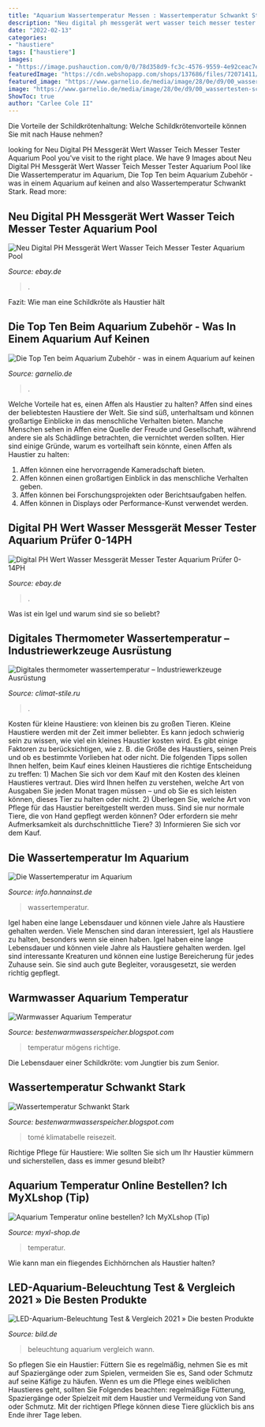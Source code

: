 ```yaml
---
title: "Aquarium Wassertemperatur Messen : Wassertemperatur Schwankt Stark"
description: "Neu digital ph messgerät wert wasser teich messer tester aquarium pool"
date: "2022-02-13"
categories:
- "haustiere"
tags: ["haustiere"]
images:
- "https://image.pushauction.com/0/0/78d358d9-fc3c-4576-9559-4e92ceac7eef/1481b292-ab3c-4252-95ec-98960f125737.jpg"
featuredImage: "https://cdn.webshopapp.com/shops/137686/files/72071411/334x334x2/aquarium-temperatur.jpg"
featured_image: "https://www.garnelio.de/media/image/28/0e/d9/00_wassertesten-scaled.jpg"
image: "https://www.garnelio.de/media/image/28/0e/d9/00_wassertesten-scaled.jpg"
ShowToc: true
author: "Carlee Cole II"
---
```



Die Vorteile der Schildkrötenhaltung: Welche Schildkrötenvorteile können Sie mit nach Hause nehmen?

	

		
looking for Neu Digital PH Messgerät Wert Wasser Teich Messer Tester Aquarium Pool you've visit to the right place. We have 9 Images about Neu Digital PH Messgerät Wert Wasser Teich Messer Tester Aquarium Pool like Die Wassertemperatur im Aquarium, Die Top Ten beim Aquarium Zubehör - was in einem Aquarium auf keinen and also Wassertemperatur Schwankt Stark. Read more:
		
    
## Neu Digital PH Messgerät Wert Wasser Teich Messer Tester Aquarium Pool

<img loading=lazy src="https://image.pushauction.com/0/0/78d358d9-fc3c-4576-9559-4e92ceac7eef/1481b292-ab3c-4252-95ec-98960f125737.jpg" onerror="this.onerror=null;this.src='https://tse1.mm.bing.net/th?id=OIP.nZea7pDY4Ak9OcHzar5iFQHaHa&amp;pid=15.1';" alt="Neu Digital PH Messgerät Wert Wasser Teich Messer Tester Aquarium Pool">

_Source: ebay.de_

>. 

	

Fazit: Wie man eine Schildkröte als Haustier hält

    
## Die Top Ten Beim Aquarium Zubehör - Was In Einem Aquarium Auf Keinen

<img loading=lazy src="https://www.garnelio.de/media/image/28/0e/d9/00_wassertesten-scaled.jpg" onerror="this.onerror=null;this.src='https://tse4.mm.bing.net/th?id=OIP.UGTZC6fphZCMYOiQAL-OTgHaE8&amp;pid=15.1';" alt="Die Top Ten beim Aquarium Zubehör - was in einem Aquarium auf keinen">

_Source: garnelio.de_

>. 

	

Welche Vorteile hat es, einen Affen als Haustier zu halten?
Affen sind eines der beliebtesten Haustiere der Welt. Sie sind süß, unterhaltsam und können großartige Einblicke in das menschliche Verhalten bieten. Manche Menschen sehen in Affen eine Quelle der Freude und Gesellschaft, während andere sie als Schädlinge betrachten, die vernichtet werden sollten. Hier sind einige Gründe, warum es vorteilhaft sein könnte, einen Affen als Haustier zu halten:
1) Affen können eine hervorragende Kameradschaft bieten.
2) Affen können einen großartigen Einblick in das menschliche Verhalten geben.
3) Affen können bei Forschungsprojekten oder Berichtsaufgaben helfen.
4) Affen können in Displays oder Performance-Kunst verwendet werden.

    
## Digital PH Wert Wasser Messgerät Messer Tester Aquarium Prüfer 0-14PH

<img loading=lazy src="https://image.pushauction.com/0/0/78d358d9-fc3c-4576-9559-4e92ceac7eef/e1d10dd6-e317-4a14-89a9-b6bed6db8d7e.jpg" onerror="this.onerror=null;this.src='https://tse1.mm.bing.net/th?id=OIP.lek9DbW8f_EDPCEHlSzyQwHaHa&amp;pid=15.1';" alt="Digital PH Wert Wasser Messgerät Messer Tester Aquarium Prüfer 0-14PH">

_Source: ebay.de_

>. 

	

Was ist ein Igel und warum sind sie so beliebt?

    
## Digitales Thermometer Wassertemperatur – Industriewerkzeuge Ausrüstung

<img loading=lazy src="http://img.dxcdn.com/productimages/sku_377680_1.jpg" onerror="this.onerror=null;this.src='https://tse2.mm.bing.net/th?id=OIP.9sja6dKni98zis_m7vxR5QHaHa&amp;pid=15.1';" alt="Digitales thermometer wassertemperatur – Industriewerkzeuge Ausrüstung">

_Source: climat-stile.ru_

>. 

	

Kosten für kleine Haustiere: von kleinen bis zu großen Tieren.
Kleine Haustiere werden mit der Zeit immer beliebter. Es kann jedoch schwierig sein zu wissen, wie viel ein kleines Haustier kosten wird. Es gibt einige Faktoren zu berücksichtigen, wie z. B. die Größe des Haustiers, seinen Preis und ob es bestimmte Vorlieben hat oder nicht. Die folgenden Tipps sollen Ihnen helfen, beim Kauf eines kleinen Haustieres die richtige Entscheidung zu treffen: 1) Machen Sie sich vor dem Kauf mit den Kosten des kleinen Haustieres vertraut. Dies wird Ihnen helfen zu verstehen, welche Art von Ausgaben Sie jeden Monat tragen müssen – und ob Sie es sich leisten können, dieses Tier zu halten oder nicht. 2) Überlegen Sie, welche Art von Pflege für das Haustier bereitgestellt werden muss. Sind sie nur normale Tiere, die von Hand gepflegt werden können? Oder erfordern sie mehr Aufmerksamkeit als durchschnittliche Tiere? 3) Informieren Sie sich vor dem Kauf.

    
## Die Wassertemperatur Im Aquarium

<img loading=lazy src="https://info.hannainst.de/hs-fs/hubfs/Blog_Bilder/Anwendungen/Checktemp_Dip_Thermometer_HI98539.jpg?width=480&amp;name=Checktemp_Dip_Thermometer_HI98539.jpg" onerror="this.onerror=null;this.src='https://tse3.mm.bing.net/th?id=OIP.3_VlBx-KJMA-ek8j12VQLAHaHa&amp;pid=15.1';" alt="Die Wassertemperatur im Aquarium">

_Source: info.hannainst.de_

>wassertemperatur. 

	

Igel haben eine lange Lebensdauer und können viele Jahre als Haustiere gehalten werden.
Viele Menschen sind daran interessiert, Igel als Haustiere zu halten, besonders wenn sie einen haben. Igel haben eine lange Lebensdauer und können viele Jahre als Haustiere gehalten werden. Igel sind interessante Kreaturen und können eine lustige Bereicherung für jedes Zuhause sein. Sie sind auch gute Begleiter, vorausgesetzt, sie werden richtig gepflegt.

    
## Warmwasser Aquarium Temperatur

<img loading=lazy src="https://my-fish.org/wp-content/uploads/2015/09/DSC_05541.jpg" onerror="this.onerror=null;this.src='https://tse1.mm.bing.net/th?id=OIP.PgcltHJhTaGE6dUexbQNZQHaNe&amp;pid=15.1';" alt="Warmwasser Aquarium Temperatur">

_Source: bestenwarmwasserspeicher.blogspot.com_

>temperatur mögens richtige. 

	

Die Lebensdauer einer Schildkröte: vom Jungtier bis zum Senior.

    
## Wassertemperatur Schwankt Stark

<img loading=lazy src="https://lh5.googleusercontent.com/proxy/kiXxK9PFN87ZHxLPTliEAXMurlSobDZNp00WDHShpya9DOgsZCoq2slKp73gQ7L9nAS2rKxEUgAwR0Zm9xEKsyj4oQWczpeL4bLo1pI5C3BiYrDH0VgaOdEF4OqvHnH5JBvjRRrAOV7SgY2ZAAMRWprfG4kdQcVv35s0A4dHAfuVf41jIg=s0-d" onerror="this.onerror=null;this.src='https://tse1.mm.bing.net/th?id=OIP.B7mcikMzSHV_W1Hocov2fAHaFG&amp;pid=15.1';" alt="Wassertemperatur Schwankt Stark">

_Source: bestenwarmwasserspeicher.blogspot.com_

>tomé klimatabelle reisezeit. 

	

Richtige Pflege für Haustiere: Wie sollten Sie sich um Ihr Haustier kümmern und sicherstellen, dass es immer gesund bleibt?

    
## Aquarium Temperatur Online Bestellen? Ich MyXLshop (Tip)

<img loading=lazy src="https://cdn.webshopapp.com/shops/137686/files/72071411/334x334x2/aquarium-temperatur.jpg" onerror="this.onerror=null;this.src='https://tse2.mm.bing.net/th?id=OIP.e_vSWXSLdmjGEJoMjA31yQAAAA&amp;pid=15.1';" alt="Aquarium Temperatur online bestellen? Ich MyXLshop (Tip)">

_Source: myxl-shop.de_

>temperatur. 

	

Wie kann man ein fliegendes Eichhörnchen als Haustier halten?

    
## LED-Aquarium-Beleuchtung Test &amp; Vergleich 2021 » Die Besten Produkte

<img loading=lazy src="https://cdn-vergleich.bild.de/img/sites/4/led-aquarium-beleuchtung-blau-300x288.jpg" onerror="this.onerror=null;this.src='https://tse2.mm.bing.net/th?id=OIP.Ancil14S6eJ_S0GzWr3VPAAAAA&amp;pid=15.1';" alt="LED-Aquarium-Beleuchtung Test &amp; Vergleich 2021 » Die besten Produkte">

_Source: bild.de_

>beleuchtung aquarium vergleich wann. 

	

So pflegen Sie ein Haustier: Füttern Sie es regelmäßig, nehmen Sie es mit auf Spaziergänge oder zum Spielen, vermeiden Sie es, Sand oder Schmutz auf seine Käfige zu häufen.
Wenn es um die Pflege eines weiblichen Haustieres geht, sollten Sie Folgendes beachten: regelmäßige Fütterung, Spaziergänge oder Spielzeit mit dem Haustier und Vermeidung von Sand oder Schmutz. Mit der richtigen Pflege können diese Tiere glücklich bis ans Ende ihrer Tage leben.


